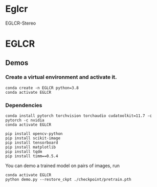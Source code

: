 # Eglcr
EGLCR-Stereo
# EGLCR


## Demos


### Create a virtual environment and activate it.

```
conda create -n EGLCR python=3.8
conda activate EGLCR
```
### Dependencies

```
conda install pytorch torchvision torchaudio cudatoolkit=11.7 -c pytorch -c nvidia
conda activate EGLCR

pip install opencv-python
pip install scikit-image
pip install tensorboard
pip install matplotlib 
pip install tqdm
pip install timm==0.5.4
```

You can demo a trained model on pairs of images, run
```
conda activate EGLCR
python demo.py --restore_ckpt ./checkpoint/pretrain.pth
```
